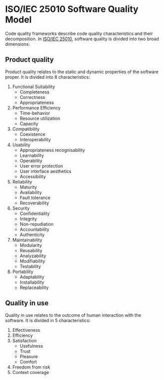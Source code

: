 # ISO/IEC 25010 Software Quality Model

Code quality frameworks describe code quality characteristics and their decomposition.
In [ISO/IEC 25010](https://www.iso.org/obp/ui/#iso:std:iso-iec:25010:ed-1:v1:en), software quality is divided into two broad dimensions: 

## Product quality 
Product quality relates to the static and dynamic properties of the software proper. It is divided into 8 characteristics:
1. Functional Suitability
   - Completeness
   - Correctness
   - Appropriateness
1. Performance Efficiency
   - Time-behavior
   - Resource utilization
   - Capacity
1. Compatibility
   - Coexistence
   - Interoperability
1. Usability
   - Appropriateness recognisability
   - Learnability
   - Operability
   - User error protection
   - User interface aesthetics
   - Accessibility
1. Reliability
   - Maturity
   - Availability
   - Fault tolerance
   - Recoverability
1. Security
   - Confidentiality
   - Integrity
   - Non-repudiation
   - Accountability
   - Authenticity
1. Maintainability
   - Modularity
   - Reusability
   - Analyzability
   - Modifiability
   - Testability
1. Portability
   - Adaptability
   - Installability
   - Replaceability

## Quality in use
Quality in use relates to the outcome of human interaction with the software. It is divided in 5 characteristics:
1. Effectiveness
1. Efficiency
1. Satisfaction
    - Usefulness
    - Trust
    - Pleasure
    - Comfort
1. Freedom from risk
1. Context coverage

